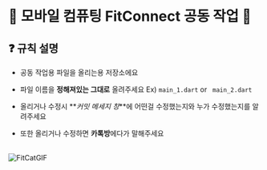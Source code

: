 
# 💩 모바일 컴퓨팅 FitConnect 공동 작업 💩

## ❓ 규칙 설명   
- 공동 작업용 파일을 올리는용 저장소에요   

- 파일 이름을 **정해져있는 그대로** 올려주세요   Ex) ` main_1.dart `  or ` main_2.dart`
- 올리거나 수정시 **_커밋 메세지 창_**에 어떤걸 수정했는지와 누가 수정했는지를 알려주세요
- 또한 올리거나 수정하면 **카톡방**에다가 말해주세요

<br>  ![FitCatGIF](https://github.com/tmddbs/FitConnect/assets/75741576/6e297ec4-36b9-4c74-82c6-4144f91d90d6)
